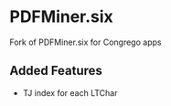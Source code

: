 PDFMiner.six
============

Fork of PDFMiner.six for Congrego apps


Added Features
--------------

 * TJ index for each LTChar
